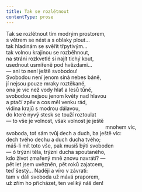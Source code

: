 ```yaml
---
title: Tak se rozlétnout
contentType: prose
---
```


Tak se rozlétnout tím modrým prostorem,  
s větrem se nést a s oblaky plout…  
tak hladinám se svěřit třpytivým…  
tak volnou krajinou se rozběhnout,  
na stráni rozkvetlé si najít tichý kout,  
usednout usmířeně pod hvězdami…  
— ani to není ještě svobodou!  
Svobodou není jenom siná nebes báně,  
jí nejsou pouze mraky roztěkané,  
ona je víc než vody hlať a lesů tůně,  
svobodou nejsou jenom květy nad hlavou  
a ptačí zpěv a cos měl venku rád,  
vidina krajů s modrou dálavou,  
do které nyvý stesk se touží roztoulat  
— to vše je volnost, však volnost je ještě  
                                                                     mnohem víc,  
svoboda, toť sám tvůj dech a duch, ba ještě víc:  
dech tvého dechu a duch ducha tvého;  
máš-li mít toto vše, pak musíš býti svoboden  
— ó trýzni těla, trýzni ducha spoutaného,  
kdo život zmařený mně znovu navrátí? —  
pět let jsem uvězněn, pět roků zajatcem,  
teď šestý… Naději a víro v závrati:  
tam v dáli svoboda už mává praporem,  
už zřím ho přicházet, ten veliký náš den!
